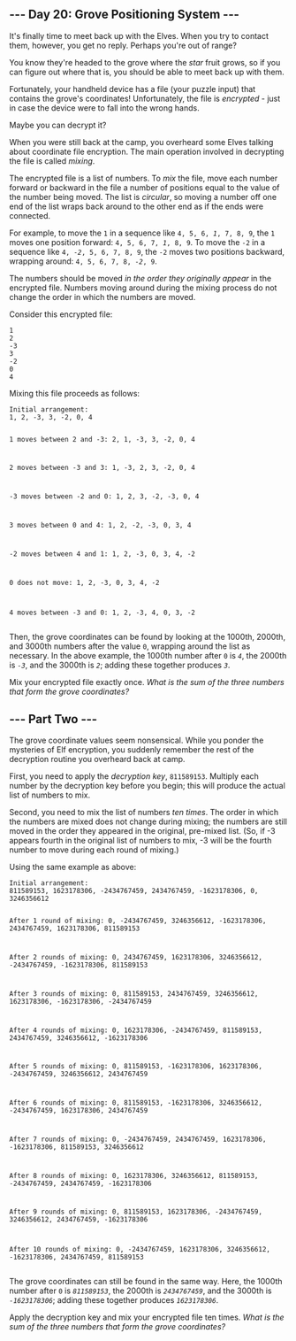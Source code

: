 <article class="day-desc"><h2>--- Day 20: Grove Positioning System ---</h2><p>It's finally time to meet back up with the Elves. When you try to contact them, however, you get no reply. Perhaps you're out of range?</p>
<p>You know they're headed to the grove where the <em class="star">star</em> fruit grows, so if you can figure out where that is, you should be able to meet back up with them.</p>
<p>Fortunately, your handheld device has a file (your puzzle input) that contains the grove's coordinates! Unfortunately, the file is <em>encrypted</em> - just in case the device were to fall into the wrong hands.</p>
<p>Maybe you can <span title="You once again make a mental note to remind the Elves later not to invent their own cryptographic functions.">decrypt</span> it?</p>
<p>When you were still back at the camp, you overheard some Elves talking about coordinate file encryption. The main operation involved in decrypting the file is called <em>mixing</em>.</p>
<p>The encrypted file is a list of numbers. To <em>mix</em> the file, move each number forward or backward in the file a number of positions equal to the value of the number being moved. The list is <em>circular</em>, so moving a number off one end of the list wraps back around to the other end as if the ends were connected.</p>
<p>For example, to move the <code>1</code> in a sequence like <code>4, 5, 6, <em>1</em>, 7, 8, 9</code>, the <code>1</code> moves one position forward: <code>4, 5, 6, 7, <em>1</em>, 8, 9</code>. To move the <code>-2</code> in a sequence like <code>4, <em>-2</em>, 5, 6, 7, 8, 9</code>, the <code>-2</code> moves two positions backward, wrapping around: <code>4, 5, 6, 7, 8, <em>-2</em>, 9</code>.</p>
<p>The numbers should be moved <em>in the order they originally appear</em> in the encrypted file. Numbers moving around during the mixing process do not change the order in which the numbers are moved.</p>
<p>Consider this encrypted file:</p>
<pre><code>1
2
-3
3
-2
0
4
</code></pre>
<p>Mixing this file proceeds as follows:</p>
<pre><code>Initial arrangement:
1, 2, -3, 3, -2, 0, 4

1 moves between 2 and -3:
2, 1, -3, 3, -2, 0, 4

2 moves between -3 and 3:
1, -3, 2, 3, -2, 0, 4

-3 moves between -2 and 0:
1, 2, 3, -2, -3, 0, 4

3 moves between 0 and 4:
1, 2, -2, -3, 0, 3, 4

-2 moves between 4 and 1:
1, 2, -3, 0, 3, 4, -2

0 does not move:
1, 2, -3, 0, 3, 4, -2

4 moves between -3 and 0:
1, 2, -3, 4, 0, 3, -2
</code></pre>
<p>Then, the grove coordinates can be found by looking at the 1000th, 2000th, and 3000th numbers after the value <code>0</code>, wrapping around the list as necessary. In the above example, the 1000th number after <code>0</code> is <code><em>4</em></code>, the 2000th is <code><em>-3</em></code>, and the 3000th is <code><em>2</em></code>; adding these together produces <code><em>3</em></code>.</p>
<p>Mix your encrypted file exactly once. <em>What is the sum of the three numbers that form the grove coordinates?</em></p>
</article>
<article class="day-desc"><h2 id="part2">--- Part Two ---</h2><p>The grove coordinate values seem nonsensical. While you ponder the mysteries of Elf encryption, you suddenly remember the rest of the decryption routine you overheard back at camp.</p>
<p>First, you need to apply the <em>decryption key</em>, <code>811589153</code>. Multiply each number by the decryption key before you begin; this will produce the actual list of numbers to mix.</p>
<p>Second, you need to mix the list of numbers <em>ten times</em>. The order in which the numbers are mixed does not change during mixing; the numbers are still moved in the order they appeared in the original, pre-mixed list. (So, if -3 appears fourth in the original list of numbers to mix, -3 will be the fourth number to move during each round of mixing.)</p>
<p>Using the same example as above:</p>
<pre><code>Initial arrangement:
811589153, 1623178306, -2434767459, 2434767459, -1623178306, 0, 3246356612

After 1 round of mixing:
0, -2434767459, 3246356612, -1623178306, 2434767459, 1623178306, 811589153

After 2 rounds of mixing:
0, 2434767459, 1623178306, 3246356612, -2434767459, -1623178306, 811589153

After 3 rounds of mixing:
0, 811589153, 2434767459, 3246356612, 1623178306, -1623178306, -2434767459

After 4 rounds of mixing:
0, 1623178306, -2434767459, 811589153, 2434767459, 3246356612, -1623178306

After 5 rounds of mixing:
0, 811589153, -1623178306, 1623178306, -2434767459, 3246356612, 2434767459

After 6 rounds of mixing:
0, 811589153, -1623178306, 3246356612, -2434767459, 1623178306, 2434767459

After 7 rounds of mixing:
0, -2434767459, 2434767459, 1623178306, -1623178306, 811589153, 3246356612

After 8 rounds of mixing:
0, 1623178306, 3246356612, 811589153, -2434767459, 2434767459, -1623178306

After 9 rounds of mixing:
0, 811589153, 1623178306, -2434767459, 3246356612, 2434767459, -1623178306

After 10 rounds of mixing:
0, -2434767459, 1623178306, 3246356612, -1623178306, 2434767459, 811589153
</code></pre>
<p>The grove coordinates can still be found in the same way. Here, the 1000th number after <code>0</code> is <code><em>811589153</em></code>, the 2000th is <code><em>2434767459</em></code>, and the 3000th is <code><em>-1623178306</em></code>; adding these together produces <code><em>1623178306</em></code>.</p>
<p>Apply the decryption key and mix your encrypted file ten times. <em>What is the sum of the three numbers that form the grove coordinates?</em></p>
</article>
